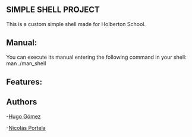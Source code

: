 ## SIMPLE SHELL PROJECT
This is a custom simple shell made for Holberton School.


## Manual:
You can execute its manual entering the following command in your shell: man ./man_shell



## Features:


## Authors
-[Hugo Gómez](https://github.com/Lunerio)


-[Nicolás Portela](https://github.com/nicolasportela)
